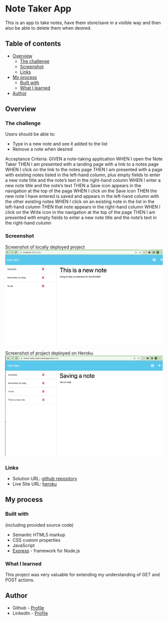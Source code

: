 # Note Taker App

This is an app to take notes, have them store/save in a visible way and then also be able to delete them when desired. 

## Table of contents

- [Overview](#overview)
  - [The challenge](#the-challenge)
  - [Screenshot](#screenshot)
  - [Links](#links)
- [My process](#my-process)
  - [Built with](#built-with)
  - [What I learned](#what-i-learned)
- [Author](#author)

## Overview

### The challenge

Users should be able to:

- Type in a new note and see it added to the list
- Remove a note when desired

Acceptance Criteria:
GIVEN a note-taking application
WHEN I open the Note Taker
THEN I am presented with a landing page with a link to a notes page
WHEN I click on the link to the notes page
THEN I am presented with a page with existing notes listed in the left-hand column, plus empty fields to enter a new note title and the note’s text in the right-hand column
WHEN I enter a new note title and the note’s text
THEN a Save icon appears in the navigation at the top of the page
WHEN I click on the Save icon
THEN the new note I have entered is saved and appears in the left-hand column with the other existing notes
WHEN I click on an existing note in the list in the left-hand column
THEN that note appears in the right-hand column
WHEN I click on the Write icon in the navigation at the top of the page
THEN I am presented with empty fields to enter a new note title and the note’s text in the right-hand column

### Screenshot

Screenshot of locally deployed project ![locally deployed screenshot](./public/assets/image/screenshot-local.png)

Screenshot of project deployed on Heroku ![Heroku deployed screenshot](./public/assets/image/screenshot-heroku.png)


### Links

- Solution URL: [github repository](https://github.com/mariahw4/11-notes-taker)
- Live Site URL: [heroku](https://your-live-site-url.com)

## My process

### Built with
 (including provided source code)

- Semantic HTML5 markup
- CSS custom properties
- JavaScript
- [Express](https://expressjs.com/) - framework for Node.js

### What I learned

  This project was very valuable for extending my understanding of GET and POST actions.  

## Author

- Github - [Profile](https://github.com/mariahw4)
- LinkedIn - [Profile](https://www.linkedin.com/in/mariah-wear-7b1630255/)
